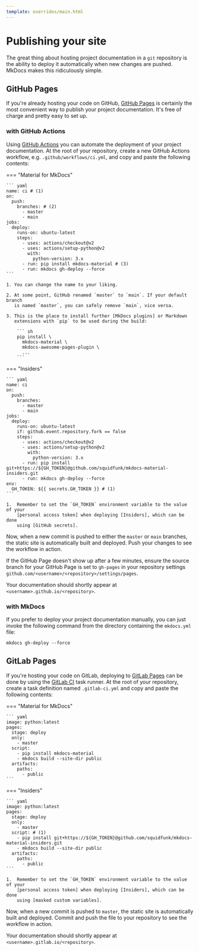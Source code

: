 ```yaml
---
template: overrides/main.html
---
```


# Publishing your site

The great thing about hosting project documentation in a `git` repository is
the ability to deploy it automatically when new changes are pushed. MkDocs
makes this ridiculously simple.

## GitHub Pages

If you're already hosting your code on GitHub, [GitHub Pages] is certainly
the most convenient way to publish your project documentation. It's free of
charge and pretty easy to set up.

  [GitHub Pages]: https://pages.github.com/

### with GitHub Actions

Using [GitHub Actions] you can automate the deployment of your project
documentation. At the root of your repository, create a new GitHub Actions
workflow, e.g. `.github/workflows/ci.yml`, and copy and paste the following
contents:

=== "Material for MkDocs"

    ``` yaml
    name: ci # (1)
    on:
      push:
        branches: # (2)
          - master
          - main
    jobs:
      deploy:
        runs-on: ubuntu-latest
        steps:
          - uses: actions/checkout@v2
          - uses: actions/setup-python@v2
            with:
              python-version: 3.x
          - run: pip install mkdocs-material # (3)
          - run: mkdocs gh-deploy --force
    ```

    1. You can change the name to your liking.

    2. At some point, GitHub renamed `master` to `main`. If your default branch
       is named `master`, you can safely remove `main`, vice versa.

    3. This is the place to install further [MkDocs plugins] or Markdown
       extensions with `pip` to be used during the build:

        ``` sh
        pip install \
          mkdocs-material \
          mkdocs-awesome-pages-plugin \
          ...
        ```

=== "Insiders"

    ``` yaml
    name: ci
    on:
      push:
        branches:
          - master
          - main
    jobs:
      deploy:
        runs-on: ubuntu-latest
        if: github.event.repository.fork == false
        steps:
          - uses: actions/checkout@v2
          - uses: actions/setup-python@v2
            with:
              python-version: 3.x
          - run: pip install git+https://${GH_TOKEN}@github.com/squidfunk/mkdocs-material-insiders.git
          - run: mkdocs gh-deploy --force
    env:
      GH_TOKEN: ${{ secrets.GH_TOKEN }} # (1)
    ```

    1.  Remember to set the `GH_TOKEN` environment variable to the value of your
        [personal access token] when deploying [Insiders], which can be done
        using [GitHub secrets].

Now, when a new commit is pushed to either the `master` or `main` branches,
the static site is automatically built and deployed. Push your changes to see
the workflow in action.

If the GitHub Page doesn't show up after a few minutes, ensure the source branch
for your GitHub Page is set to `gh-pages` in your repository settings 
`github.com/<username>/<repository>/settings/pages`.

Your documentation should shortly appear at `<username>.github.io/<repository>`.

  [GitHub Actions]: https://github.com/features/actions
  [MkDocs plugins]: https://github.com/mkdocs/mkdocs/wiki/MkDocs-Plugins
  [personal access token]: https://docs.github.com/en/github/authenticating-to-github/creating-a-personal-access-token
  [Insiders]: insiders/index.md
  [GitHub secrets]: https://docs.github.com/en/actions/configuring-and-managing-workflows/creating-and-storing-encrypted-secrets

### with MkDocs

If you prefer to deploy your project documentation manually, you can just invoke
the following command from the directory containing the `mkdocs.yml` file:

```
mkdocs gh-deploy --force
```

## GitLab Pages

If you're hosting your code on GitLab, deploying to [GitLab Pages] can be done
by using the [GitLab CI] task runner. At the root of your repository, create a
task definition named `.gitlab-ci.yml` and copy and paste the following
contents:

=== "Material for MkDocs"

    ``` yaml
    image: python:latest
    pages:
      stage: deploy
      only:
        - master
      script:
        - pip install mkdocs-material
        - mkdocs build --site-dir public
      artifacts:
        paths:
          - public
    ```

=== "Insiders"

    ``` yaml
    image: python:latest
    pages:
      stage: deploy
      only:
        - master
      script: # (1)
        - pip install git+https://${GH_TOKEN}@github.com/squidfunk/mkdocs-material-insiders.git
        - mkdocs build --site-dir public
      artifacts:
        paths:
          - public
    ```

    1.  Remember to set the `GH_TOKEN` environment variable to the value of your
        [personal access token] when deploying [Insiders], which can be done
        using [masked custom variables].

Now, when a new commit is pushed to `master`, the static site is automatically
built and deployed. Commit and push the file to your repository to see the
workflow in action.

Your documentation should shortly appear at `<username>.gitlab.io/<repository>`.

  [GitLab Pages]: https://gitlab.com/pages
  [GitLab CI]: https://docs.gitlab.com/ee/ci/
  [masked custom variables]: https://docs.gitlab.com/ee/ci/variables/#create-a-custom-variable-in-the-ui
